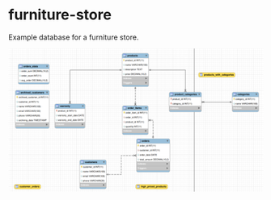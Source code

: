 # furniture-store

Example database for a furniture store.

![database diagram](./media/diagram.png)
